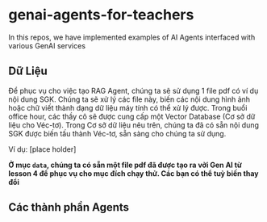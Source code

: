 # genai-agents-for-teachers
In this repos, we have implemented examples of AI Agents interfaced with various GenAI services

## Dữ Liệu
Để phục vụ cho việc tạo RAG Agent, chúng ta sẽ sử dụng 1 file pdf có ví dụ nội dung SGK. Chúng ta sẽ xử lý các file này, biến các nội dung hình ảnh hoặc chữ viết thành dạng dữ liệu máy tính có thể xử lý được. Trong buổi office hour, các thầy cô sẽ được cung cấp một Vector Database (Cơ sở dữ liệu cho Véc-tơ). Trong Cơ sở dữ liệu nêu trên, chúng ta đã có sẵn nội dung SGK được biến tấu thành Véc-tơ, sẵn sàng cho chúng ta sử dụng.

Ví dụ: [place holder]

**Ở mục `data`, chúng ta có sẵn một file pdf đã được tạo ra vởi Gen AI từ lesson 4 để phục vụ cho mục đích chạy thử. Các bạn có thể tuỳ biến thay đổi**

## Các thành phần Agents



